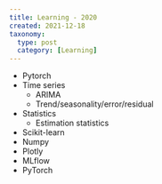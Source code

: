 ```yaml
---
title: Learning - 2020
created: 2021-12-18
taxonomy:
  type: post
  category: [Learning]
---
```


* Pytorch
* Time series
	* ARIMA
	* Trend/seasonality/error/residual
* Statistics
	* Estimation statistics
* Scikit-learn
* Numpy
* Plotly
* MLflow
* PyTorch
